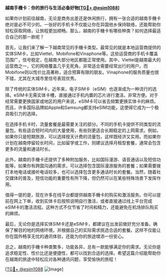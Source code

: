 **越南手機卡：你的旅行与生活必备好物[[TG💪+ @esim1088](https://t.me/s/esim1088)]**

如果你计划前往越南，无论是商务出差还是休闲旅行，拥有一张合适的越南手機卡绝对是必不可少的。一张好的手机卡不仅能让你在异国他乡保持联络，还能帮助你轻松获取网络，让旅程更加顺畅。那么，越南的手機卡有哪些种类？如何选择最适合自己的那一款呢？

首先，让我们来了解一下越南常见的手機卡类型。最常见的就是本地运营商提供的实体SIM卡，比如Viettel、Mobifone和Vinaphone等。这些运营商的手机卡覆盖范围广，信号稳定，在越南大部分地区都能正常使用。其中，Viettel是越南最大的运营商之一，它的网络覆盖几乎无死角，非常适合需要经常出行的用户。而Mobifone则以性价比高著称，适合预算有限的朋友。Vinaphone的服务质量也很不错，尤其在大城市里信号表现优秀。

除了传统的实体SIM卡，近年来，电子SIM卡（eSIM）也逐渐成为一种流行的选择。eSIM卡无需实体卡槽，直接通过手机内置的芯片进行激活，非常方便。对于经常需要更换国家或地区的用户来说，eSIM卡可以省去频繁更换实体卡的麻烦。而且，许多国际品牌如Apple和Samsung都支持eSIM功能，这使得它成为一个极具吸引力的选择。

在选择手机卡时，流量套餐是最需要关注的部分。不同的手机卡提供不同类型的流量包，有些适合短时间内的大量使用，有些则更适合长期稳定的上网需求。例如，如果你只是短期旅游，可以选择按天计费的流量包，这样既经济又实用。而如果你计划在越南停留较长时间，比如留学或工作，则建议选择月租型套餐，通常会包含更多的流量和通话时长。

此外，越南的手機卡还提供了多种附加服务，比如国际漫游、语音通话以及短信功能等。如果你有跨国沟通的需求，可以选择包含国际漫游服务的套餐；如果需要拨打本地电话或接听电话较多，也可以选择包含更多通话时长的套餐。当然，随着社交媒体的普及，短信功能的重要性有所下降，但仍然可以在某些特殊场景下发挥作用。

值得一提的是，现在许多在线平台都提供越南手機卡的购买和激活服务。你可以提前在网上下单，收到实体卡后按照说明自行激活，或者直接通过线上平台完成eSIM卡的激活流程。这种方式不仅节省了时间和精力，还能避免在机场排队购买的麻烦。

最后，无论你是选择实体SIM卡还是eSIM卡，都建议在出发前做好充分准备。确保了解目的地的网络环境，并根据自己的实际需求挑选合适的套餐。这样不仅能让你在国外畅享无忧的通讯体验，还能为你的旅途增添一份安心。

总之，越南的手機卡种类繁多，功能各异，总有一款能够满足你的需求。无论你是追求稳定性、性价比还是便捷性，都可以找到合适的选择。希望这篇介绍能帮助你在越南的旅途中轻松应对各种通讯问题，享受愉快的旅程！

[[TG💪+ @esim1088](https://t.me/s/esim1088) ![Image](https://i.postimg.cc/4NQfJmqS/Snipaste-2025-05-13-00-14-12.png)]